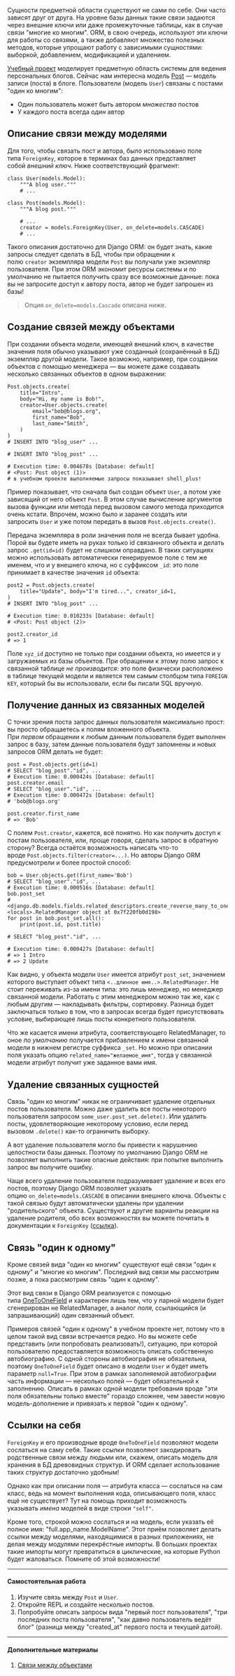 Сущности предметной области существуют не сами по себе. Они часто зависят друг от друга. На уровне базы данных такие связи задаются через внешние ключи или даже промежуточные таблицы, как в случае связи "многие ко многим". ORM, в свою очередь, используют эти ключи для работы со связями, а также добавляют множество полезных методов, которые упрощают работу с зависимыми сущностями: выборкой, добавлением, модификацией и удалением.

[Учебный проект](https://github.com/hexlet-components/python-django-orm-blog) моделирует предметную область системы для ведения персональных блогов. Сейчас нам интересна модель [Post](https://github.com/hexlet-components/python-django-orm-blog/blob/main/python_django_orm_blog/blog/models.py#L28) — модель записи (поста) в блоге. Пользователи (модель `User`) связаны с постами "один ко многим":

-   Один пользователь может быть автором _множества_ постов
-   У каждого поста всегда _один_ автор

## Описание связи между моделями

Для того, чтобы связать пост и автора, было использовано поле типа `ForeignKey`, которое в терминах баз данных представляет собой _внешний ключ_. Ниже соответствующий фрагмент:

```
class User(models.Model):
    """A blog user."""
    # ...

class Post(models.Model):
    """A blog post."""

    # ...
    creator = models.ForeignKey(User, on_delete=models.CASCADE)
    # ...
```

Такого описания достаточно для Django ORM: он будет знать, какие запросы следует сделать в БД, чтобы при обращении к полю `creator` экземпляра модели `Post` вы получали уже экземпляр пользователя. При этом ORM экономит ресурсы системы и по умолчанию не пытается получить сразу все возможные данные: пока вы не запросите доступ к автору поста, автор не будет запрошен из базы!

> Опция `on_delete=models.Cascade` описана ниже.

## Создание связей между объектами

При создании объекта модели, имеющей внешний ключ, в качестве значения поля обычно указывают уже созданный (сохранённый в БД) экземпляр другой модели. Такое возможно, например, при создании объектов с помощью менеджера — вы можете даже создавать несколько связанных объектов в одном выражении:

```
Post.objects.create(
    title="Intro",
    body="Hi, my name is Bob!",
    creator=User.objects.create(
        email="bob@blogs.org",
        first_name="Bob",
        last_name="Smith",
    )
)
# INSERT INTO "blog_user" ...

# INSERT INTO "blog_post" ...

# Execution time: 0.004678s [Database: default]
# <Post: Post object (1)>
# в учебном проекте выполняемые запросы показывает shell_plus!
```

Пример показывает, что сначала был создан объект `User`, а потом уже зависящий от него объект `Post`. В этом случае вычисление аргументов вызова функции или метода перед вызовом самого метода приходится очень кстати. Впрочем, можно было и заранее создать или запросить `User` и уже потом передать в вызов `Post.objects.create()`.

Передача экземпляра в роли значения поля не всегда бывает удобна. Порой вы будете иметь на руках только id связанного объекта и делать запрос `.get(id=id)` будет не слишком оправдано. В таких ситуациях можно использовать автоматически генерируемое поле с тем же именем, что и у внешнего ключа, но с суффиксом `_id`: это поле принимает в качестве значения `id` объекта:

```
post2 = Post.objects.create(
    title="Update", body="I'm tired...", creator_id=1,
)
# INSERT INTO "blog_post" ...

# Execution time: 0.010233s [Database: default]
# <Post: Post object (2)>

post2.creator_id
# => 1
```

Поле `xyz_id` доступно не только при создании объекта, но имеется и у загружаемых из базы объектов. При обращении к этому полю запрос к связанной таблице _не производится_: это поле физически расположено в таблице текущей модели и является тем самым столбцом типа `FOREIGN KEY`, который бы вы использовали, если бы писали SQL вручную.

## Получение данных из связанных моделей

С точки зрения поста запрос данных пользователя максимально прост: вы просто обращаетесь к полям вложенного объекта. При _первом_ обращении к любым данным пользователя будет выполнен запрос в базу, затем данные пользователя будут запомнены и новых запросов ORM делать не будет:

```
post = Post.objects.get(id=1)
# SELECT "blog_post"."id", ...
# Execution time: 0.000424s [Database: default]
post.creator.email
# SELECT "blog_user"."id", ...
# Execution time: 0.000472s [Database: default]
# 'bob@blogs.org'

post.creator.first_name
# => 'Bob'
```

С полем `Post.creator`, кажется, всё понятно. Но как получить доступ к постам пользователя, или, проще говоря, сделать запрос в обратную сторону? Всегда остаётся возможность написать что-то вроде `Post.objects.filter(creator=...)`. Но авторы Django ORM предусмотрели и более простой способ:

```
bob = User.objects.get(first_name='Bob')
# SELECT "blog_user"."id", ...
# Execution time: 0.000516s [Database: default]
bob.post_set
# <django.db.models.fields.related_descriptors.create_reverse_many_to_one_manager.<locals>.RelatedManager object at 0x7f220fb0d198>
for post in bob.post_set.all():
    print(post.id, post.title)

# SELECT "blog_post"."id", ...

# Execution time: 0.000427s [Database: default]
# => 1 Intro
# => 2 Update
```

Как видно, у объекта модели `User` имеется атрибут `post_set`, значением которого выступает объект типа `<..длинное имя..>.RelatedManager`. Не стоит переживать из-за имени типа: это лишь менеджер, но менеджер связанной модели. Работать с этим менеджером можно так же, как с любым другим — накладывать фильтры, сортировку. Разница будет заключаться только в том, что в запросах всегда будет присутствовать условие, выбирающее лишь посты конкретного пользователя.

Что же касается имени атрибута, соответствующего RelatedManager, то оное _по умолчанию_ получается прибавлением к имени связанной модели в нижнем регистре суффикса `_set`. Но можно при описании поля указать опцию `related_name="желаемое_имя"`, тогда у связанной модели атрибут получит уже заданное вами имя.

## Удаление связанных сущностей

Связь "один ко многим" никак не ограничивает удаление отдельных постов пользователя. Можно даже удалить все посты некоторого пользователя запросом `some_user.post_set.delete()`. Или удалить посты, удовлетворяющие некоторому условию, если перед вызовом `.delete()` как-то ограничить выборку.

А вот удаление пользователя могло бы привести к нарушению целостности базы данных. Поэтому по умолчанию Django ORM не позволяет выполнить такие опасные действия: при попытке выполнить запрос вы получите ошибку.

Чаще всего удаление пользователя подразумевает удаление и всех его постов, поэтому Django ORM позволяет указать опцию `on_delete=models.CASCADE` в описании внешнего ключа. Объекты с такой связью будут автоматически удалены при удалении "родительского" объекта. Существуют и другие варианты реакции на удаление родителя, обо всех возможностях вы можете почитать в документации к `ForeignKey` ([ссылка](https://docs.djangoproject.com/en/4.1/ref/models/fields/#django.db.models.ForeignKey.on_delete)).

## Связь "один к одному"

Кроме связей вида "один ко многим" существуют ещё связи "один к одному" и "многие ко многим". Последний вид связи мы рассмотрим позже, а пока рассмотрим связь "один к одному".

Этот вид связи в Django ORM реализуется с помощью типа [OneToOneField](https://docs.djangoproject.com/en/4.1/ref/models/fields/#django.db.models.OneToOneField) и характерен лишь тем, что у парной модели будет сгенерирован не RelatedManager, а аналог _поля_, ссылающийся (и запрашивающий) _один_ связанный объект.

Примеров связей "один к одному" в учебном проекте нет, потому что в целом такой вид связи встречается редко. Но вы можете себе представить (или попробовать реализовать!), ситуацию, при которой пользователю предоставляется возможность описать собственную автобиографию. С одной стороны автобиография не обязательна, поэтому `OneToOneField` будет описано в модели `User` и будет иметь параметр `null=True`. При этом в рамках заполняемой автобиографии часть информации — несколько полей — будет обязательной к заполнению. Описать в рамках одной модели требования вроде "эти поля обязательны только вместе" гораздо сложнее, чем завести новую модель-дополнение и привязать к первой "один к одному".

## Ссылки на себя

`ForeignKey` и его производные вроде `OneToOneField` позволяют модели сослаться на саму себя. Такие ссылки позволяют закодировать родственные связи между людьми или, скажем, описать модель для хранения в БД древовидных структур. И ORM сделает использование таких структур достаточно удобным!

Однако как при описании поля — атрибута класса — сослаться на сам класс, ведь на момент выполнения кода, описывающего поля, класс ещё не существует? Тут на помощь приходит возможность указывать _имена_ моделей в виде строки `"self"`.

Кроме того, строкой можно сослаться и на модель, если указать её полное имя: "full.app_name.ModelName". Этот приём позволяет делать ссылки между моделями, находящимися в разных приложениях, не делая между модулями перекрёстные импорты. В больших проектах такие импорты могут превратиться в циклические, на которые Python будет жаловаться. Помните об этой возможности!

---

#### Самостоятельная работа

1.  Изучите связь между `Post` и `User`.
2.  Откройте REPL и создайте несколько постов.
3.  Попробуйте описать запросы вида "первый пост пользователя", "три последних поста пользователя", "как давно пользователь ведёт блог" (разница между "created_at" первого поста и текущей датой).

---

#### Дополнительные материалы

1.  [Связи между объектами](https://docs.djangoproject.com/en/4.1/topics/db/queries/#related-objects)